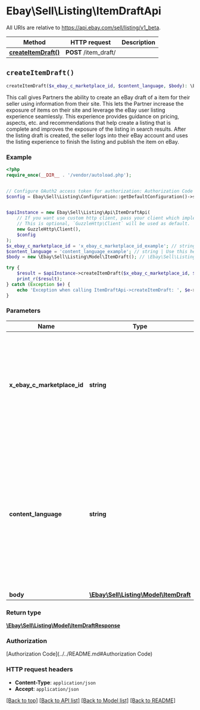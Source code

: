# Ebay\Sell\Listing\ItemDraftApi

All URIs are relative to https://api.ebay.com/sell/listing/v1_beta.

Method | HTTP request | Description
------------- | ------------- | -------------
[**createItemDraft()**](ItemDraftApi.md#createItemDraft) | **POST** /item_draft/ | 


## `createItemDraft()`

```php
createItemDraft($x_ebay_c_marketplace_id, $content_language, $body): \Ebay\Sell\Listing\Model\ItemDraftResponse
```



This call gives Partners the ability to create an eBay draft of a item for their seller using information from their site. This lets the Partner increase the exposure of items on their site and leverage the eBay user listing experience seamlessly. This experience provides guidance on pricing, aspects, etc. and recommendations that help create a listing that is complete and improves the exposure of the listing in search results. After the listing draft is created, the seller logs into their eBay account and uses the listing experience to finish the listing and publish the item on eBay.

### Example

```php
<?php
require_once(__DIR__ . '/vendor/autoload.php');


// Configure OAuth2 access token for authorization: Authorization Code
$config = Ebay\Sell\Listing\Configuration::getDefaultConfiguration()->setAccessToken('YOUR_ACCESS_TOKEN');


$apiInstance = new Ebay\Sell\Listing\Api\ItemDraftApi(
    // If you want use custom http client, pass your client which implements `GuzzleHttp\ClientInterface`.
    // This is optional, `GuzzleHttp\Client` will be used as default.
    new GuzzleHttp\Client(),
    $config
);
$x_ebay_c_marketplace_id = 'x_ebay_c_marketplace_id_example'; // string | Use this header to specify an eBay marketplace ID. For a list of supported sites, see API Restrictions in the Listing API overview.
$content_language = 'content_language_example'; // string | Use this header to specify the natural language of the seller. For details, see Content-Language in HTTP request headers. Required: For EBAY_CA in French. (Content-Language = fr-CA)
$body = new \Ebay\Sell\Listing\Model\ItemDraft(); // \Ebay\Sell\Listing\Model\ItemDraft

try {
    $result = $apiInstance->createItemDraft($x_ebay_c_marketplace_id, $content_language, $body);
    print_r($result);
} catch (Exception $e) {
    echo 'Exception when calling ItemDraftApi->createItemDraft: ', $e->getMessage(), PHP_EOL;
}
```

### Parameters

Name | Type | Description  | Notes
------------- | ------------- | ------------- | -------------
 **x_ebay_c_marketplace_id** | **string**| Use this header to specify an eBay marketplace ID. For a list of supported sites, see API Restrictions in the Listing API overview. |
 **content_language** | **string**| Use this header to specify the natural language of the seller. For details, see Content-Language in HTTP request headers. Required: For EBAY_CA in French. (Content-Language &#x3D; fr-CA) | [optional]
 **body** | [**\Ebay\Sell\Listing\Model\ItemDraft**](../Model/ItemDraft.md)|  | [optional]

### Return type

[**\Ebay\Sell\Listing\Model\ItemDraftResponse**](../Model/ItemDraftResponse.md)

### Authorization

[Authorization Code](../../README.md#Authorization Code)

### HTTP request headers

- **Content-Type**: `application/json`
- **Accept**: `application/json`

[[Back to top]](#) [[Back to API list]](../../README.md#endpoints)
[[Back to Model list]](../../README.md#models)
[[Back to README]](../../README.md)
